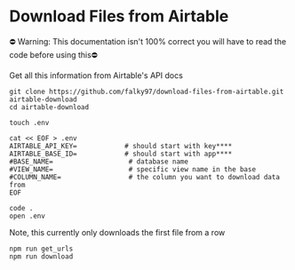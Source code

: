 # Download Files from Airtable

⛔️ Warning: This documentation isn't 100% correct you will have to read the code before using this⛔️

Get all this information from Airtable's API docs
```
git clone https://github.com/falky97/download-files-from-airtable.git airtable-download
cd airtable-download

touch .env

cat << EOF > .env
AIRTABLE_API_KEY=            # should start with key****
AIRTABLE_BASE_ID=            # should start with app****
#BASE_NAME=                   # database name
#VIEW_NAME=                   # specific view name in the base
#COLUMN_NAME=                 # the column you want to download data from
EOF

code .
open .env
```

Note, this currently only downloads the first file from a row

```
npm run get_urls
npm run download
```
